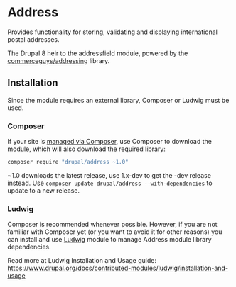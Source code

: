 # Address

Provides functionality for storing, validating and displaying international
postal addresses.

The Drupal 8 heir to the addressfield module, powered by the
[commerceguys/addressing](https://github.com/commerceguys/addressing) library.

## Installation
Since the module requires an external library, Composer or Ludwig must be used.

### Composer
If your site is [managed via Composer](https://www.drupal.org/node/2718229), use
Composer to download the module, which will also download the required library:

   ```sh
   composer require "drupal/address ~1.0"
   ```
~1.0 downloads the latest release, use 1.x-dev to get the -dev release instead.
Use ```composer update drupal/address --with-dependencies``` to update to a new
release.

### Ludwig
Composer is recommended whenever possible. However, if you are not familiar with
Composer yet (or you want to avoid it for other reasons) you can install and use
[Ludwig](https://www.drupal.org/project/ludwig) module to manage Address module
library dependencies.

Read more at Ludwig Installation and Usage guide:
https://www.drupal.org/docs/contributed-modules/ludwig/installation-and-usage
